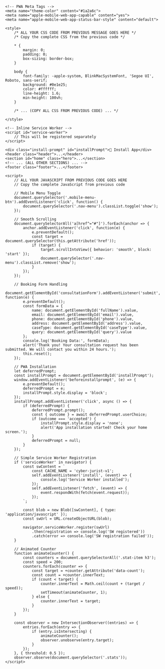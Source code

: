 
<!DOCTYPE html>
<html lang="en">
<head>
    <meta charset="UTF-8">
    <meta name="viewport" content="width=device-width, initial-scale=1.0">
    <title>Cyber Jurist - Prosecuting E-Crimes</title>
    
    <!-- PWA Meta Tags -->
    <meta name="theme-color" content="#1a2a6c">
    <meta name="apple-mobile-web-app-capable" content="yes">
    <meta name="apple-mobile-web-app-status-bar-style" content="default">
    
    <style>
        /* ALL YOUR CSS CODE FROM PREVIOUS MESSAGE GOES HERE */
        /* Copy the complete CSS from the previous code */
        
        * { 
            margin: 0; 
            padding: 0; 
            box-sizing: border-box; 
        }
        
        body {
            font-family: -apple-system, BlinkMacSystemFont, 'Segoe UI', Roboto, sans-serif;
            background: #0e1e25;
            color: #ffffff;
            line-height: 1.6;
            min-height: 100vh;
        }

        /* ... (COPY ALL CSS FROM PREVIOUS CODE) ... */
        
    </style>
    
    <!-- Inline Service Worker -->
    <script id="service-worker">
        // This will be registered separately
    </script>
</head>
<body>
    <!-- ALL YOUR HTML CONTENT FROM PREVIOUS CODE GOES HERE -->
    <!-- Copy the complete HTML from previous code -->
    
    <div class="install-prompt" id="installPrompt">📱 Install App</div>
    <header class="header">...</header>
    <section id="home" class="hero">...</section>
    <!-- ... (ALL OTHER SECTIONS) ... -->
    <footer class="footer">...</footer>

    <script>
        // ALL YOUR JAVASCRIPT FROM PREVIOUS CODE GOES HERE
        // Copy the complete JavaScript from previous code
        
        // Mobile Menu Toggle
        document.querySelector('.mobile-menu-btn').addEventListener('click', function() {
            document.querySelector('.nav-menu').classList.toggle('show');
        });
        
        // Smooth Scrolling
        document.querySelectorAll('a[href^="#"]').forEach(anchor => {
            anchor.addEventListener('click', function(e) {
                e.preventDefault();
                const target = document.querySelector(this.getAttribute('href'));
                if (target) {
                    target.scrollIntoView({ behavior: 'smooth', block: 'start' });
                    document.querySelector('.nav-menu').classList.remove('show');
                }
            });
        });

        // Booking Form Handling
        document.getElementById('consultationForm').addEventListener('submit', function(e) {
            e.preventDefault();
            const formData = {
                name: document.getElementById('fullName').value,
                email: document.getElementById('email').value,
                phone: document.getElementById('phone').value,
                address: document.getElementById('address').value,
                caseType: document.getElementById('caseType').value,
                query: document.getElementById('query').value
            };
            console.log('Booking Data:', formData);
            alert('Thank you! Your consultation request has been submitted. We will contact you within 24 hours.');
            this.reset();
        });

        // PWA Installation
        let deferredPrompt;
        const installPrompt = document.getElementById('installPrompt');
        window.addEventListener('beforeinstallprompt', (e) => {
            e.preventDefault();
            deferredPrompt = e;
            installPrompt.style.display = 'block';
        });
        installPrompt.addEventListener('click', async () => {
            if (deferredPrompt) {
                deferredPrompt.prompt();
                const { outcome } = await deferredPrompt.userChoice;
                if (outcome === 'accepted') {
                    installPrompt.style.display = 'none';
                    alert('App installation started! Check your home screen.');
                }
                deferredPrompt = null;
            }
        });

        // Simple Service Worker Registration
        if ('serviceWorker' in navigator) {
            const swContent = `
                const CACHE_NAME = 'cyber-jurist-v1';
                self.addEventListener('install', (event) => {
                    console.log('Service Worker installed');
                });
                self.addEventListener('fetch', (event) => {
                    event.respondWith(fetch(event.request));
                });
            `;
            
            const blob = new Blob([swContent], { type: 'application/javascript' });
            const swUrl = URL.createObjectURL(blob);
            
            navigator.serviceWorker.register(swUrl)
                .then(registration => console.log('SW registered'))
                .catch(error => console.log('SW registration failed'));
        }

        // Animated Counter
        function animateCounter() {
            const counters = document.querySelectorAll('.stat-item h3');
            const speed = 200;
            counters.forEach(counter => {
                const target = +counter.getAttribute('data-count');
                const count = +counter.innerText;
                if (count < target) {
                    counter.innerText = Math.ceil(count + (target / speed));
                    setTimeout(animateCounter, 1);
                } else {
                    counter.innerText = target;
                }
            });
        }
        
        const observer = new IntersectionObserver((entries) => {
            entries.forEach(entry => {
                if (entry.isIntersecting) {
                    animateCounter();
                    observer.unobserve(entry.target);
                }
            });
        }, { threshold: 0.5 });
        observer.observe(document.querySelector('.stats'));
    </script>
</body>
</html>
